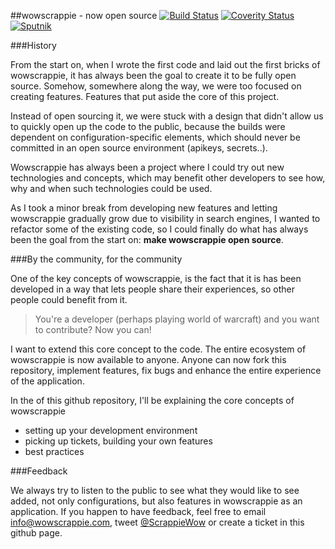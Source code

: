 ##wowscrappie - now open source [![Build Status](https://api.travis-ci.org/Qkyrie/wowscrappie.svg)](https://api.travis-ci.org/Qkyrie/wowscrappie.svg) [![Coverity Status](https://scan.coverity.com/projects/8248/badge.svg)](https://scan.coverity.com/projects/8248/badge.svg) [![Sputnik](https://sputnik.ci/conf/badge)](https://sputnik.ci/app#/builds/Qkyrie/wowscrappie)

###History

From the start on, when I wrote the first code and laid out the first bricks of wowscrappie, it has always been the goal to create it to be fully open source.
Somehow, somewhere along the way, we were too focused on creating features. Features that put aside the core of this project. 

Instead of open sourcing it, we were stuck with a design that didn't allow us to quickly open up the code to the public, because
the builds were dependent on configuration-specific elements, which should never be committed in an open source environment (apikeys, secrets..).

Wowscrappie has always been a project where I could try out new technologies and concepts, which may benefit other developers to see how, why and when
such technologies could be used. 

As I took a minor break from developing new features and letting wowscrappie gradually grow due to visibility in search engines, I wanted to refactor some of the
existing code, so I could finally do what has always been the goal from the start on: **make wowscrappie open source**.

###By the community, for the community

One of the key concepts of wowscrappie, is the fact that it is has been developed in a way that lets people share their experiences,
so other people could benefit from it.

> You're a developer (perhaps playing world of warcraft) and you want to contribute? Now you can!

I want to extend this core concept to the code. The entire ecosystem of wowscrappie is now available to anyone. Anyone can now fork this repository,
implement features, fix bugs and enhance the entire experience of the application.

In the of this github repository, I'll be explaining the core concepts of wowscrappie

* setting up your development environment
* picking up tickets, building your own features
* best practices

###Feedback

We always try to listen to the public to see what they would like to see added, not only configurations, but also features in wowscrappie as an application.
If you happen to have feedback, feel free to email info@wowscrappie.com, tweet [@ScrappieWow](https://twitter.com/Scrappiewow) or create a ticket in this github page.
